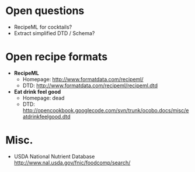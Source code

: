 # Open questions #
  * RecipeML for cocktails?
  * Extract simplified DTD / Schema?

# Open recipe formats #
  * **RecipeML**
    * Homepage: http://www.formatdata.com/recipeml/
    * DTD: http://www.formatdata.com/recipeml/recipeml.dtd
  * **Eat drink feel good**
    * Homepage: dead
    * DTD: http://opencookbook.googlecode.com/svn/trunk/ocobo.docs/misc/eatdrinkfeelgood.dtd

# Misc. #
  * USDA National Nutrient Database http://www.nal.usda.gov/fnic/foodcomp/search/